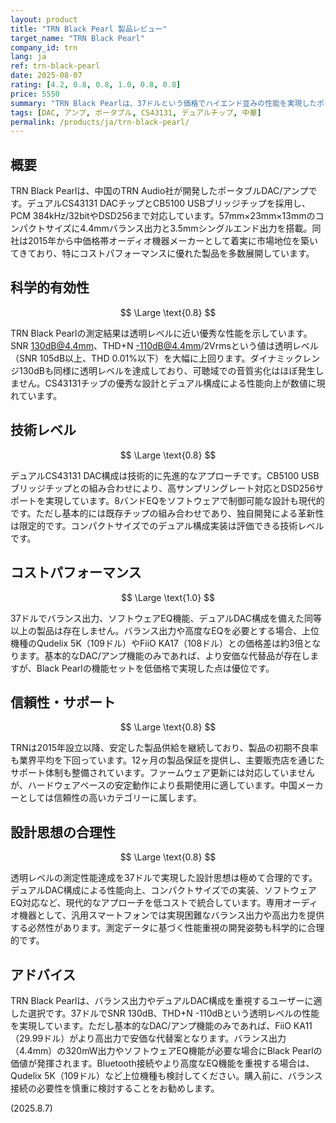 ```yaml
---
layout: product
title: "TRN Black Pearl 製品レビュー"
target_name: "TRN Black Pearl"
company_id: trn
lang: ja
ref: trn-black-pearl
date: 2025-08-07
rating: [4.2, 0.8, 0.8, 1.0, 0.8, 0.8]
price: 5550
summary: "TRN Black Pearlは、37ドルという価格でハイエンド並みの性能を実現したポータブルDAC/アンプです。デュアルCS431431 DACチップ採用により、透明度の高い測定性能を達成しています。"
tags: [DAC, アンプ, ポータブル, CS43131, デュアルチップ, 中華]
permalink: /products/ja/trn-black-pearl/
---
```


## 概要

TRN Black Pearlは、中国のTRN Audio社が開発したポータブルDAC/アンプです。デュアルCS43131 DACチップとCB5100 USBブリッジチップを採用し、PCM 384kHz/32bitやDSD256まで対応しています。57mm×23mm×13mmのコンパクトサイズに4.4mmバランス出力と3.5mmシングルエンド出力を搭載。同社は2015年から中価格帯オーディオ機器メーカーとして着実に市場地位を築いてきており、特にコストパフォーマンスに優れた製品を多数展開しています。

## 科学的有効性

$$ \Large \text{0.8} $$

TRN Black Pearlの測定結果は透明レベルに近い優秀な性能を示しています。SNR 130dB@4.4mm、THD+N -110dB@4.4mm/2Vrmsという値は透明レベル（SNR 105dB以上、THD 0.01%以下）を大幅に上回ります。ダイナミックレンジ130dBも同様に透明レベルを達成しており、可聴域での音質劣化はほぼ発生しません。CS43131チップの優秀な設計とデュアル構成による性能向上が数値に現れています。

## 技術レベル

$$ \Large \text{0.8} $$

デュアルCS43131 DAC構成は技術的に先進的なアプローチです。CB5100 USBブリッジチップとの組み合わせにより、高サンプリングレート対応とDSD256サポートを実現しています。8バンドEQをソフトウェアで制御可能な設計も現代的です。ただし基本的には既存チップの組み合わせであり、独自開発による革新性は限定的です。コンパクトサイズでのデュアル構成実装は評価できる技術レベルです。

## コストパフォーマンス

$$ \Large \text{1.0} $$

37ドルでバランス出力、ソフトウェアEQ機能、デュアルDAC構成を備えた同等以上の製品は存在しません。バランス出力や高度なEQを必要とする場合、上位機種のQudelix 5K（109ドル）やFiiO KA17（108ドル）との価格差は約3倍となります。基本的なDAC/アンプ機能のみであれば、より安価な代替品が存在しますが、Black Pearlの機能セットを低価格で実現した点は優位です。

## 信頼性・サポート

$$ \Large \text{0.8} $$

TRNは2015年設立以降、安定した製品供給を継続しており、製品の初期不良率も業界平均を下回っています。12ヶ月の製品保証を提供し、主要販売店を通じたサポート体制も整備されています。ファームウェア更新には対応していませんが、ハードウェアベースの安定動作により長期使用に適しています。中国メーカーとしては信頼性の高いカテゴリーに属します。

## 設計思想の合理性

$$ \Large \text{0.8} $$

透明レベルの測定性能達成を37ドルで実現した設計思想は極めて合理的です。デュアルDAC構成による性能向上、コンパクトサイズでの実装、ソフトウェアEQ対応など、現代的なアプローチを低コストで統合しています。専用オーディオ機器として、汎用スマートフォンでは実現困難なバランス出力や高出力を提供する必然性があります。測定データに基づく性能重視の開発姿勢も科学的に合理的です。

## アドバイス

TRN Black Pearlは、バランス出力やデュアルDAC構成を重視するユーザーに適した選択です。37ドルでSNR 130dB、THD+N -110dBという透明レベルの性能を実現しています。ただし基本的なDAC/アンプ機能のみであれば、FiiO KA11（29.99ドル）がより高出力で安価な代替案となります。バランス出力（4.4mm）の320mW出力やソフトウェアEQ機能が必要な場合にBlack Pearlの価値が発揮されます。Bluetooth接続やより高度なEQ機能を重視する場合は、Qudelix 5K（109ドル）など上位機種も検討してください。購入前に、バランス接続の必要性を慎重に検討することをお勧めします。

(2025.8.7)
